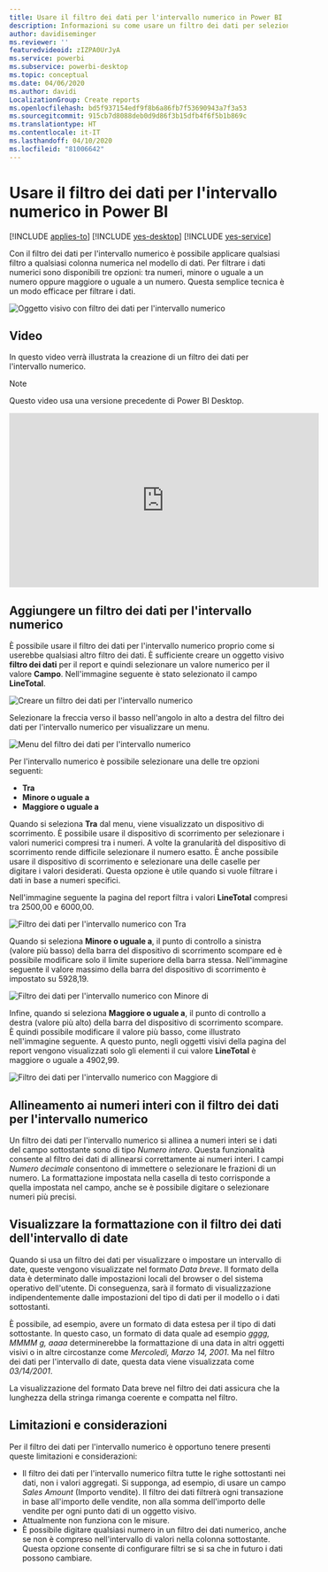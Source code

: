 ```yaml
---
title: Usare il filtro dei dati per l'intervallo numerico in Power BI
description: Informazioni su come usare un filtro dei dati per selezionare specifici intervalli in Power BI.
author: davidiseminger
ms.reviewer: ''
featuredvideoid: zIZPA0UrJyA
ms.service: powerbi
ms.subservice: powerbi-desktop
ms.topic: conceptual
ms.date: 04/06/2020
ms.author: davidi
LocalizationGroup: Create reports
ms.openlocfilehash: bd5f937154edf9f8b6a86fb7f53690943a7f3a53
ms.sourcegitcommit: 915cb7d8088deb0d9d86f3b15dfb4f6f5b1b869c
ms.translationtype: HT
ms.contentlocale: it-IT
ms.lasthandoff: 04/10/2020
ms.locfileid: "81006642"
---
```

# <a name="use-the-numeric-range-slicer-in-power-bi"></a>Usare il filtro dei dati per l'intervallo numerico in Power BI

[!INCLUDE [applies-to](includes/applies-to.md)] [!INCLUDE [yes-desktop](includes/yes-desktop.md)] [!INCLUDE [yes-service](includes/yes-service.md)]

Con il filtro dei dati per l'intervallo numerico è possibile applicare qualsiasi filtro a qualsiasi colonna numerica nel modello di dati. Per filtrare i dati numerici sono disponibili tre opzioni: tra numeri, minore o uguale a un numero oppure maggiore o uguale a un numero. Questa semplice tecnica è un modo efficace per filtrare i dati.

![Oggetto visivo con filtro dei dati per l'intervallo numerico](media/desktop-slicer-numeric-range/desktop-slicer-numeric-range-0.png)

## <a name="video"></a>Video

In questo video verrà illustrata la creazione di un filtro dei dati per l'intervallo numerico.

> [!NOTE]
> Questo video usa una versione precedente di Power BI Desktop.

<iframe width="560" height="315" src="https://www.youtube.com/embed/zIZPA0UrJyA" frameborder="0" allowfullscreen></iframe> 


## <a name="add-a-numeric-range-slicer"></a>Aggiungere un filtro dei dati per l'intervallo numerico

È possibile usare il filtro dei dati per l'intervallo numerico proprio come si userebbe qualsiasi altro filtro dei dati. È sufficiente creare un oggetto visivo **filtro dei dati** per il report e quindi selezionare un valore numerico per il valore **Campo**. Nell'immagine seguente è stato selezionato il campo **LineTotal**.

![Creare un filtro dei dati per l'intervallo numerico](media/desktop-slicer-numeric-range/desktop-slicer-numeric-range-1-create.png)

Selezionare la freccia verso il basso nell'angolo in alto a destra del filtro dei dati per l'intervallo numerico per visualizzare un menu.

![Menu del filtro dei dati per l'intervallo numerico](media/desktop-slicer-numeric-range/desktop-slicer-numeric-range-2-between.png)

Per l'intervallo numerico è possibile selezionare una delle tre opzioni seguenti:

* **Tra**
* **Minore o uguale a**
* **Maggiore o uguale a**

Quando si seleziona **Tra** dal menu, viene visualizzato un dispositivo di scorrimento. È possibile usare il dispositivo di scorrimento per selezionare i valori numerici compresi tra i numeri. A volte la granularità del dispositivo di scorrimento rende difficile selezionare il numero esatto. È anche possibile usare il dispositivo di scorrimento e selezionare una delle caselle per digitare i valori desiderati. Questa opzione è utile quando si vuole filtrare i dati in base a numeri specifici.

Nell'immagine seguente la pagina del report filtra i valori **LineTotal** compresi tra 2500,00 e 6000,00.

![Filtro dei dati per l'intervallo numerico con Tra](media/desktop-slicer-numeric-range/desktop-slicer-numeric-range-3-between-range.png)

Quando si seleziona **Minore o uguale a**, il punto di controllo a sinistra (valore più basso) della barra del dispositivo di scorrimento scompare ed è possibile modificare solo il limite superiore della barra stessa. Nell'immagine seguente il valore massimo della barra del dispositivo di scorrimento è impostato su 5928,19.

![Filtro dei dati per l'intervallo numerico con Minore di](media/desktop-slicer-numeric-range/desktop-slicer-numeric-range-4-less-than.png)

Infine, quando si seleziona **Maggiore o uguale a**, il punto di controllo a destra (valore più alto) della barra del dispositivo di scorrimento scompare. È quindi possibile modificare il valore più basso, come illustrato nell'immagine seguente. A questo punto, negli oggetti visivi della pagina del report vengono visualizzati solo gli elementi il cui valore **LineTotal** è maggiore o uguale a 4902,99.

![Filtro dei dati per l'intervallo numerico con Maggiore di](media/desktop-slicer-numeric-range/desktop-slicer-numeric-range-5-greater-than.png)

## <a name="snap-to-whole-numbers-with-the-numeric-range-slicer"></a>Allineamento ai numeri interi con il filtro dei dati per l'intervallo numerico

Un filtro dei dati per l'intervallo numerico si allinea a numeri interi se i dati del campo sottostante sono di tipo *Numero intero*. Questa funzionalità consente al filtro dei dati di allinearsi correttamente ai numeri interi. I campi *Numero decimale* consentono di immettere o selezionare le frazioni di un numero. La formattazione impostata nella casella di testo corrisponde a quella impostata nel campo, anche se è possibile digitare o selezionare numeri più precisi.

## <a name="display-formatting-with-the-date-range-slicer"></a>Visualizzare la formattazione con il filtro dei dati dell'intervallo di date

Quando si usa un filtro dei dati per visualizzare o impostare un intervallo di date, queste vengono visualizzate nel formato *Data breve*. Il formato della data è determinato dalle impostazioni locali del browser o del sistema operativo dell'utente. Di conseguenza, sarà il formato di visualizzazione indipendentemente dalle impostazioni del tipo di dati per il modello o i dati sottostanti.

È possibile, ad esempio, avere un formato di data estesa per il tipo di dati sottostante. In questo caso, un formato di data quale ad esempio *gggg, MMMM g, aaaa* determinerebbe la formattazione di una data in altri oggetti visivi o in altre circostanze come *Mercoledì, Marzo 14, 2001*. Ma nel filtro dei dati per l'intervallo di date, questa data viene visualizzata come *03/14/2001*.

La visualizzazione del formato Data breve nel filtro dei dati assicura che la lunghezza della stringa rimanga coerente e compatta nel filtro.

## <a name="limitations-and-considerations"></a>Limitazioni e considerazioni

Per il filtro dei dati per l'intervallo numerico è opportuno tenere presenti queste limitazioni e considerazioni:

* Il filtro dei dati per l'intervallo numerico filtra tutte le righe sottostanti nei dati, non i valori aggregati. Si supponga, ad esempio, di usare un campo *Sales Amount* (Importo vendite). Il filtro dei dati filtrerà ogni transazione in base all'importo delle vendite, non alla somma dell'importo delle vendite per ogni punto dati di un oggetto visivo.
* Attualmente non funziona con le misure.
* È possibile digitare qualsiasi numero in un filtro dei dati numerico, anche se non è compreso nell'intervallo di valori nella colonna sottostante. Questa opzione consente di configurare filtri se si sa che in futuro i dati possono cambiare.
